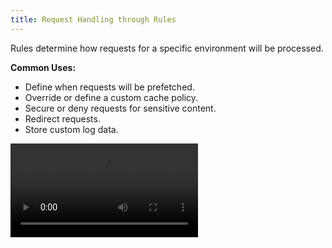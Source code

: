 ```yaml
---
title: Request Handling through Rules
---
```


Rules determine how requests for a specific environment will be processed.

**Common Uses:**

-   Define when requests will be prefetched.
-   Override or define a custom cache policy.
-   Secure or deny requests for sensitive content.
-   Redirect requests.
-   Store custom log data.

<Video src="https://www.youtube.com/watch?v=5xPItxYBGK0" />

## Quick Start {/*quick-start*/}

Set up your rules through the following steps:

1.  Identify the environment (e.g., `production`) that will be configured.
2.  Define one or more rule(s) for that environment. Each rule should contain at least one feature.
3.  Apply your rules to that environment by deploying your changes.

## Rules and CDN-as-Code {/*rules-and-cdn-as-code*/}

There are two workflows for defining your CDN configuration:

-   Generate and deploy rules through the {{ PORTAL_LINK }}.
-   Define a [CDN-as-Code configuration](/guides/performance/cdn_as_code) and then deploy it through the {{ PRODUCT }} CLI. 

![Rules and CDN-as-Code](/images/v7/performance/rules-cdn-as-code.png)

Deploying to an environment always overrides the previous configuration. However, if you use a different workflow, you may not be aware of how a deployment will override your current configuration. 

For example, if you deploy rules to an environment and a teammate deploys a CDN-as-code configuration at a later date, then your teammate may not be aware of the configuration defined within your rules. 

<Callout type="tip">

  There are benefits and disadvantages to each approach. For example, some teams may prefer the straightforward approach of setting up rules, while other teams may prefer writing code. Another important factor is that the integration of a JavaScript framework through {{ PRODUCT }} {{ PRODUCT_PLATFORM }} requires the CDN-as-code approach. 

</Callout>

<Callout type="info">

  Complex CDN-as-code configurations are displayed in JSON format instead of being displayed as rules.

</Callout>

## Rules {/*rules*/}

A rule consists of a set of IF, ELSE, and ELSE IF statements that define the logic through which requests are identified and processed.

Each statement may contain:
-   A set of match conditions that define the criteria used to identify requests. 

    For example, you may identify requests by URL path, request headers, or geolocation.
	
-   A set of features that define how the CDN will process requests identified by its conditional expression.

    For example, you may define a caching policy, set response headers, or redirect requests.

Each of these components are identified in the following illustration.

![Rule components](/images/v7/performance/rule-components.gif)

For example, the following rule applies a caching policy to all `GET` requests whose relative path starts with `/marketing/`.

![Rule Example](/images/v7/performance/rule-condition-feature-example.png)

### Statements {/*statements*/}

There are three types of statement:

-   **IF:** By default, adding a match condition or feature creates an IF statement and places the new entry within it. You may then add additional match conditions and features. 
-   **ELSE:** Adding `Else` to a rule adds an ELSE statement. This type of statement determines how {{ PRODUCT }} will process all requests that do not satisfy at least one IF or ELSE IF statement defined within the same rule.
-   **ELSE IF:** Adding a match condition to an ELSE statement converts it into an ELSE IF statement. This type of statement determines how {{ PRODUCT }} will process requests that meet the following requirements:
    -   The request does not satisfy the IF statement or any ELSE IF statements above this statement.
    -   The request must satisfy all of the match condition(s) defined within this ELSE IF statement.

<Callout type="info">

  By default, an IF or ELSE IF statement requires requests to satisfy all match condition(s) defined within that statement.   
  
  [Learn how to toggle this behavior.](#multiple-conditions)

</Callout>

### Conditions {/*conditions*/}

A condition identifies a set of requests. Setting up a condition requires:

1.  Selecting the [type of condition](/guides/performance/rules/conditions).

    For example, you may identify requests by HTTP method, path, or request headers.

2.  Defining how a request will be compared against a value or state. In some cases, this involves selecting a comparison operator and defining the value that will be compared against the request.

**Example:**

Identify all `GET` requests through the following condition:
-   **Type of condition (aka variable):** Method
-   **Operator:** Equals
-   **Match Value:** GET

Learn more about [types of conditions](/guides/performance/rules/conditions) and [operators](/guides/performance/rules/operators).

#### Multiple Conditions {/*multiple-conditions*/}

By default, an IF or ELSE IF statement requires requests to satisfy all match condition(s) defined within that statement. This is indicated by an `and` label. However, you may modify an IF or ELSE IF statement to only require a single condition by toggling the `and` label to `or`.

**To toggle matching logic**

1.  Create a rule with multiple condition(s).
2.  From the desired IF or ELSE IF statement, click on the `and` label that appears directly to left of a match condition.

    ![Toggle condition logic](/images/v7/performance/rules-change-condition-logic.png)

3.  When prompted, click **Change operators** to only require a single condition before matching a request for this IF or ELSE IF statement.

<Callout type="info">

  Switch it back to requiring all conditions by clicking on the `or` label and then confirming this change by clicking **Change operators**.

</Callout>

<Callout type="info">

  Your changes will not take effect until they are deployed. 

</Callout>

### Features {/*features*/}

A feature determines how requests will be processed. They are categorized as follows:

-   [Access](/guides/performance/rules/features#access): Controls access to content.
-   [Caching](/guides/performance/rules/features#caching): Customizes when and how content is cached.
-   [Client](/guides/performance/rules/features#client): Controls how the client communicates with our CDN.
-   **Comment:** Adds a note or metadata to your configuration. This feature is solely informational and does not affect your configuration.
-   [Headers](/guides/performance/rules/features#headers): Adds, modifies, or deletes headers from the request or response.
-   [Logs](/guides/performance/rules/features#logs): Customizes how log data is stored.
-   [Origin](/guides/performance/rules/features#origin): Controls how the CDN communicates with an origin server.
-   [Response](/guides/performance/rules/features#response): Customizes the response sent to the client and determines whether we will allow prefetching instructions to be sent to the client.
-   [Set Variables](/guides/performance/rules/features#set-variables): Assigns a value to one or more user-defined variable(s) that are  passed to your bespoke traffic processing solution.
-   [URL](/guides/performance/rules/features#url): Redirects or rewrites requests to a different URL.

##  Rule Precedence {/*rule-precedence*/}

You may create multiple rules. The use of multiple rules facilitates:

-   The setup of a default configuration that will be applied to all requests.
-   The creation of rules that specialize according to request type or behavior.
-   Additional control over how requests for content are handled.

Rules are typically processed in the order that they are listed. If a request satisfies the criteria for multiple rules, then all of the features associated with those features will be applied to the request. This could lead to a situation where conflicting actions will take place. In such a case, the last action to take place will take precedence over previous actions. Therefore, it is recommended to place rules that should take precedence as close to the bottom of the list as possible.

<Callout type="tip">

  Move a rule by dragging the rule's <Image inline src="/images/v7/icons/grab-handle.png" alt="" /> icon to the desired position.

</Callout>

A good rule of thumb when determining where a rule should be positioned is to order rules according to the level of detail in the criteria. Rules with general criteria should be placed closer to the top of the list, while more detailed criteria should be placed closer to the bottom. This type of configuration allows catch-all rules to assign default handling behavior for your assets without interfering with the manner in which specific types of assets are handled.

![Order of Precedence](/images/v7/performance/rules-order-of-precedence.png)

### Exceptions to Rule Precedence {/*exceptions-to-rule-precedence*/}

The following cases are exceptions to the order-based rule precedence stated above:

-   **Identical Matching Criteria:** If multiple rules share the same matching criteria, then the actions associated with those rules will take place at the same time. Thus, a rule at the bottom could be combined with a rule at the top of the list. This type of situation would prevent the rule at the bottom from taking precedence over other rules.

-   **URL Rewrite Precedence:** The URL Rewrite feature takes precedence when multiple features will be applied to a request. This occurs regardless of rule order.

    **Example:** 

    In this sample scenario, a policy contains two rules. The first rule applies the URL Redirect feature, while the second one applies the URL Rewrite feature. If a request satisfies both rules, then the URL Rewrite feature will always be applied to a request before the URL Redirect feature.

-   **Token Auth Precedence:** The Token Auth feature takes precedence over most features with the exception of the URL Rewrite feature. This occurs regardless of rule order.

### Fine-Tuning Your Rules {/*fine-tuning-your-rules*/}

If the response provided by {{ PRODUCT }} does not match your expectations, you can check the [{{ HEADER_PREFIX }}-mr response header](/guides/performance/response#-mr) to find out which rules were applied to a request. This response header identifies each rule that was applied to a request by its number. Display rule numbers by clicking **Show Rule Numbers**.

![Show Rule Numbers](/images/v7/performance/rules-show-rule-numbers.png)

For example, the following value indicates that the request matched both the first rule (i.e., `0`) and the second rule (i.e., `1`) within deployment version #16.

`{{ HEADER_PREFIX }}-mr: 16:0;16:1;`

You can now use this information to adjust your rules. For example, you may adjust the second rule to exclude this type of request or modify another rule to match this type of request. 

<Video src="https://www.youtube.com/watch?v=oQ5EMbxvprM" />

## Sample Scenario {/*sample-scenario*/}

In this sample scenario, create the following rules:

| Order | Purpose                                                   | Description                              |
|-------|-----------------------------------------------------------|------------------------------------------|
| 1     | Assign a default cache policy for all requests.           | Placing this rule at the top of the list ensures that this cache policy is assigned by default to all requests.  |
| 2     | Define an alternative cache policy based on origin type.  | The rule's position allows it to override the default behavior defined in the first rule for requests to a specific origin.  |
| 3     | Deny access based on the requester's location.            | This rule denies access for requests that originate from a specific location. Although this rule does not contradict the above two rules, segregating these instructions improves readability and facilitates rule management. |

<Callout type="info">

  Rule order can drastically affect how requests are handled. In the above example, moving the default cache policy rule below the other rules will nullify the cache policy defined by origin type.

</Callout>

## Managing Rules {/*managing-rules*/}

You may create, modify, and delete rules.

**Key information:**

-   You may make changes without affecting an environment's traffic. This allows you to collaborate with other team members when setting up rules and to stage changes until they are needed. 

    For example, a sales event may require URL redirects or a different caching policy than standard site traffic. You can stage these changes until they are needed for the sales event.

-   Apply your changes to the current environment by clicking **Deploy Changes**.
-   Add a comment or a note to a rule by clicking **Add Comments** and then typing the desired message. Comments or notes are  informational and do not affect your configuration. 
-   An alternative method for setting up your configuration is [CDN-as-code](/guides/performance/cdn_as_code). CDN-as-code is a developer-oriented solution that provides more flexibility during CDN setup. You may create a base CDN-as-code configuration by setting up your rules through the {{ PORTAL_LINK }}, [exporting them as {{ EDGEJS_LABEL }} code](#export-rules-edgejs), and then pasting that code into your {{ ROUTES_FILE }} file. 

    <Callout type="info">

      The **Rules** page will display a complex CDN-as-code configuration in JSON format. You may modify the JSON directly within the **Rules** page or your {{ ROUTES_FILE }} file. 

    </Callout>

**To set up rules**

1.  Load the **Rules** page.
    1.  From the {{ PORTAL_LINK }}, select the desired property.
    2.  From the left-hand pane, select the desired environment from under the **Environments** section.
    3.  From the left-hand pane, select **Rules**. 
2.  Add a rule by clicking **+ Add Rule**.
3.  Add a condition that defines the set of requests for which this rule will be applied. Repeat this step as needed.
    1.  Click **+ Add** and then select **Add Condition**.
    2.  From the **Variable** option, select the method by which requests will be identified. 
    3.  From the **Operator** option, define the relationship between the variable selected in the previous step and the value that will be defined in the next step.
    4.  In the **Value** option, define a value that will be compared against for each request. 
    5.  Click **Add Condition**.
4.  Add a feature that determines how the requests defined in the previous step will be processed. Repeat this step as needed.
    1.  Click **+ Add** and then select **Add Feature**.
    2.  From the **Feature** option, select the desired feature.

	    <Callout type="tip">
		
		  Features are listed by category. If you already know the name of the desired feature, type any part of its name to filter the list. 		  
		
		</Callout>

    3.  Configure the selected feature.
    4.  Click **Add Feature**.
5.  Optional. Add an [ELSE or ELSE IF statement](#statements) to define an alternate set of logic for identifying and processing requests.

    1.  Click **+ Add** and then select **Add Else**. An ELSE statement will appear.
    2.  Convert this ELSE statement to an ELSE IF statement by adding one or more match condition(s). 

6.  Add more rules as needed by repeating steps 2 - 5.
7.  Review your rules to verify how requests will be handled and the order in which rules will be applied to requests. 

    <Callout type="tip">

      Move a rule by dragging the rule's <Image inline src="/images/v7/icons/grab-handle.png" alt="" /> icon to the desired position.

    </Callout>

8.  Click **Deploy Changes**.

**To delete a rule**

1.  Load the **Rules** page.
    1.  From the {{ PORTAL_LINK }}, select the desired property.
    2.  From the left-hand pane, select the desired environment from under the **Environments** section.
    3.  From the left-hand pane, select **Rules**. 
2.  Click the <Image inline src="/images/v7/icons/delete-2.png" alt="" /> icon next to the desired rule.
3.  Confirm the deletion by clicking **Delete Rules**.
4.  Apply your changes to this environment by clicking **Deploy Changes**.

**To export your rules as {{ EDGEJS_LABEL }} code** <a id="export-rules-edgejs" /> 

1.  Load the **Rules** page.
    1.  From the {{ PORTAL_LINK }}, select the desired property.
    2.  From the left-hand pane, select the desired environment from under the **Environments** section.
    3.  From the left-hand pane, select **Rules**. 
2.  Click **Export** and then select **{{ EDGEJS_LABEL }}** to display your rules as a CDN-as-code ({{ EDGEJS_LABEL }}) configuration. 
3.  Copy the code by clicking the <Image inline src="/images/v7/icons/copy-to-clipboard.png" alt="" /> icon.
4.  Optional. Paste your code into your {{ ROUTES_FILE }}.

<Callout type="info">

  Deploying your CDN-as-code configuration through the {{ PRODUCT }} CLI will overwrite your rules. Likewise, deploying rule changes from the {{ PORTAL_LINK }} will override a previously deployed CDN-as-code configuration.

</Callout>
